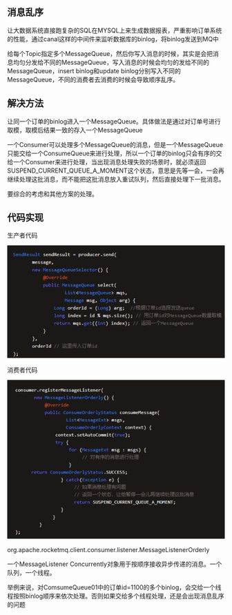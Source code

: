 







## 消息乱序

让大数据系统直接跑复杂的SQL在MYSQL上来生成数据报表，严重影响订单系统的性能，通过canal这样的中间件来监听数据库的binlog，将binlog发送到MQ中

给每个Topic指定多个MessageQueue，然后你写入消息的时候，其实是会把消息均匀分发给不同的MessageQueue，写入消息的时候会均匀的发给不同的MessageQueue，insert binlog和update binlog分别写入不同的MessageQueue，不同的消费者去消费的时候会导致顺序乱序。



## 解决方法

让同一个订单的binlog进入一个MessageQueue。具体做法是通过对订单号进行取模，取模后结果一致的存入一个MessageQueue

一个Consumer可以处理多个MessageQueue的消息，但是一个MessageQueue只能交给一个ConsumeQueue来进行处理，所以一个订单的binlog只会有序的交给一个Consumer来进行处理，当出现消息处理失败的场景时，就必须返回SUSPEND_CURRENT_QUEUE_A_MOMENT这个状态，意思是先等一会，一会再继续处理这批消息，而不能把这批消息放入重试队列，然后直接处理下一批消息。

要综合的考虑和其他方案的处理。



## 代码实现



生产者代码

![image-20200629093055229](images/image-20200629093055229.png)



消费者代码



![image-20200629094948594](images/image-20200629094948594.png)



org.apache.rocketmq.client.consumer.listener.MessageListenerOrderly

一个MessageListener Concurrently对象用于按顺序接收异步传递的消息。一个队列，一个线程。

举例来说，对ComsumeQueue01中的订单id=1100的多个binlog，会交给一个线程按照binlog顺序来依次处理。否则如果交给多个线程处理，还是会出现消息乱序的问题

